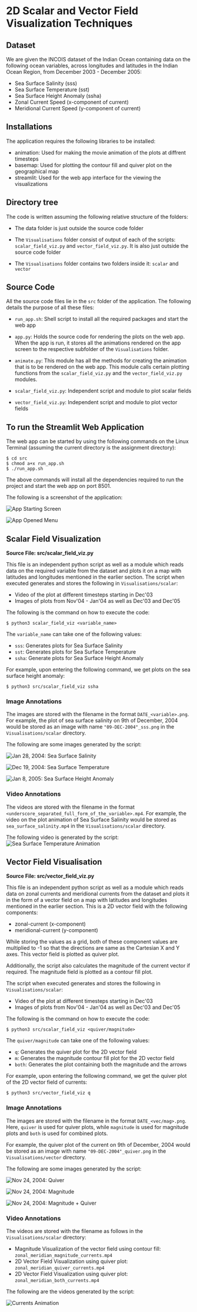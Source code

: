 # 2D Scalar and Vector Field Visualization Techniques

## Dataset
We are given the INCOIS dataset of the Indian Ocean containing data on the following ocean variables, across longitudes and latitudes in the Indian Ocean Region, from December 2003 - December 2005:
- Sea Surface Salinity (sss)
- Sea Surface Temperature (sst)
- Sea Surface Height Anomaly (ssha)
- Zonal Current Speed (x-component of current)
- Meridional Current Speed (y-component of current)

## Installations 
The application requires the following libraries to be installed:
- animation: Used for making the movie animation of the plots at diffrent timesteps
- basemap: Used for plotting the contour fill and quiver plot on the geographical map
- streamlit: Used for the web app interface for the viewing the visualizations

## Directory tree
The code is written assuming the following relative structure of the folders:
- The data folder is just outside the source code folder

- The `Visualisations` folder consist of output of each of the scripts: `scalar_field_viz.py` and `vector_field_viz.py`. It is also just outside the source code folder

- The `Visualisations` folder contains two folders inside it: `scalar` and `vector`

## Source Code
All the source code files lie in the `src` folder of the application. The following details the purpose of all these files:
- `run_app.sh`: Shell script to install all the required packages and start the web app

- `app.py`: Holds the source code for rendering the plots on the web app. When the app is run, it stores all the animations rendered on the app screen to the respective subfolder of the `Visualisations` folder.  

- `animate.py`: This module has all the methods for creating the animation that is to be rendered on the web app. This module calls certain plotting functions from the `scalar_field_viz.py` and the `vector_field_viz.py` modules.

- `scalar_field_viz.py`: Independent script and module to plot scalar fields

- `vector_field_viz.py`: Independent script and module to plot vector fields

## To run the Streamlit Web Application
The web app can be started by using the following commands on the Linux Terminal (assuming the current directory is the assignment directory):

```
$ cd src
$ chmod a+x run_app.sh
$ ./run_app.sh
```

The above commands will install all the dependencies required to run the project and start the web app on port 8501. 

The following is a screenshot of the application:

![App Starting Screen](./Screenshot%20from%202022-09-14%2015-54-30.png)


![App Opened Menu](./Screenshot%20from%202022-09-14%2015-54-49.png)

## Scalar Field Visualization

**Source File: src/scalar_field_viz.py**

This file is an independent python script as well as a module which reads data on the required variable from the dataset and plots it on a map with latitudes and longitudes mentioned in the earlier section. The script when executed generates and stores the following in `Visualisations/scalar`:
- Video of the plot at different timesteps starting in Dec'03 
- Images of plots from Nov'04 - Jan'04 as well as Dec'03 and Dec'05 

The following is the command on how to execute the code:

```
$ python3 scalar_field_viz <variable_name>
```

The `variable_name` can take one of the following values:
- `sss`: Generates plots for Sea Surface Salinity
- `sst`: Generates plots for Sea Surface Temperature
- `ssha`: Generate plots for Sea Surface Height Anomaly

For example, upon entering the following command, we get plots on the sea surface height anomaly:

```
$ python3 src/scalar_field_viz ssha
```

### Image Annotations
The images are stored with the filename in the format `DATE_<variable>.png`. For example, the plot of sea surface salinity on 9th of December, 2004 would be stored as an image with name `"09-DEC-2004"_sss.png` in the `Visualisations/scalar` directory. 

The following are some images generated by the script:

![Jan 28, 2004: Sea Surface Salinity](./Visualisations/scalar/%2228-JAN-2005%22_sss.png)

![Dec 19, 2004: Sea Surface Temperature](./Visualisations/scalar/%2219-DEC-2004%22_sst.png)

![Jan 8, 2005: Sea Surface Height Anomaly](./Visualisations/scalar/%2208-JAN-2005%22_ssha.png)

### Video Annotations
The videos are stored with the filename in the format `<underscore_separated_full_form_of_the_variable>.mp4`. For example, the video on the plot animation of Sea Surface Salinity would be stored as `sea_surface_salinity.mp4` in the `Visualisations/scalar` directory.

The following video is generated by the script:
![Sea Surface Temperature Animation](./Visualisations/scalar/sea_surface_temperature.gif)

## Vector Field Visualisation

**Source File: src/vector_field_viz.py**

This file is an independent python script as well as a module which reads data on zonal currents and meridional currents from the dataset and plots it in the form of a vector field on a map with latitudes and longitudes mentioned in the earlier section. This is a 2D vector field with the following components: 
- zonal-current (x-component)
- meridional-current (y-component)

While storing the values as a grid, both of these component values are multiplied to -1 so that the directions are same as the Cartesian X and Y axes. This vector field is plotted as quiver plot.

Additionally, the script also calculates the magnitude of the current vector if required. The magnitude field is plotted as a contour fill plot. 

The script when executed generates and stores the following in `Visualisations/scalar`:
- Video of the plot at different timesteps starting in Dec'03 
- Images of plots from Nov'04 - Jan'04 as well as Dec'03 and Dec'05 

The following is the command on how to execute the code:

```
$ python3 src/scalar_field_viz <quiver/magnitude>
```

The `quiver/magnitude` can take one of the following values:
- `q`: Generates the quiver plot for the 2D vector field
- `m`: Generates the magnitude contour fill plot for the 2D vector field
- `both`: Generates the plot containing both the magnitude and the arrows

For example, upon entering the following command, we get the quiver plot of the 2D vector field of currents:

```
$ python3 src/vector_field_viz q
```

### Image Annotations
The images are stored with the filename in the format `DATE_<vec/mag>.png`. Here, `quiver` is used for quiver plots, while `magnitude` is used for magnitude plots and `both` is used for combined plots. 

For example, the quiver plot of the current on 9th of December, 2004 would be stored as an image with name `"09-DEC-2004"_quiver.png` in the `Visualisations/vector` directory. 

The following are some images generated by the script:

![Nov 24, 2004: Quiver](./Visualisations/vector/%2224-NOV-2004%22_quiver.png)


![Nov 24, 2004: Magnitude](./Visualisations/vector/%2224-NOV-2004%22_magnitude.png)


![Nov 24, 2004: Magnitude + Quiver](./Visualisations/vector/%2224-NOV-2004%22_both.png)

### Video Annotations
The videos are stored with the filename as follows in the `Visualisations/scalar` directory:
- Magnitude Visualization of the vector field using contour fill: `zonal_meridian_magnitude_currents.mp4`
- 2D Vector Field Visualization using quiver plot: `zonal_meridian_quiver_currents.mp4`
- 2D Vector Field Visualization using quiver plot: `zonal_meridian_both_currents.mp4`

The following are the videos generated by the script:

![Currents Animation](./Visualisations/vector/zonal_meridian_both_currents.gif)

